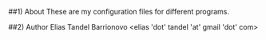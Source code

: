 ##1) About
These are my configuration files for different programs.

##2) Author
Elias Tandel Barrionovo \<elias 'dot' tandel 'at' gmail 'dot' com\>
